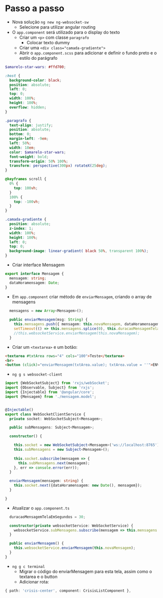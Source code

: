 # Passo a passo
- Nova solução `ng new ng-websocket-sw`
  - Selecione para utilizar angular routing
- O `app.component` será utilizado para o display do texto
  - Criar um `<p>` com classe `paragrafo`
    - Colocar texto dummy
  - Criar uma `<div class="camada-gradiente">`
  - Abrir o `app.component.scss` para adicionar e definir o fundo preto e o estilo do parágrafo
  
```scss
$amarelo-star-wars: #ffd700;

:host {
  background-color: black;
  position: absolute;
  left: 0;
  top: 0;
  width: 100%;
  height: 100%;
  overflow: hidden;
}

.paragrafo {
  text-align: justify;
  position: absolute;
  bottom: 0;
  margin-left: -9em;
  left: 50%;
  width: 18em;
  color: $amarelo-star-wars;
  font-weight: bold;
  transform-origin: 50% 100%;
  transform: perspective(300px) rotateX(25deg);
}

@keyframes scroll {
  0% {
    top: 100vh;
  }
  100% {
    top: -100vh;
  }
}

.camada-gradiente {
  position: absolute;
  z-index: 1;
  width: 100%;
  height: 100%;
  left: 0;
  top: 0;
  background-image: linear-gradient( black 50%, transparent 100%);
}
```
- Criar interface Mensagem

```typescript
export interface Mensagem {
  mensagem: string;
  dataHoramensagem: Date;
}
```
- Em `app.component` criar método de `enviarMensagem`, criando o array de mensagens

```typescript
  mensagens = new Array<Mensagem>();
  
  public enviarMensagem(msg: String) {
    this.mensagens.push({ mensagem: this.novaMensagem, dataHoramensagem: new Date() });
    setTimeout(() => this.mensagens.splice(0), this.duracaoMensagemTelaEmSegundos * 1000);
    //this.websocketService.enviarMensagem(this.novaMensagem);
  }
```

  - Criar um `<textarea>` e um botão:
```html
<textarea #txtArea rows="4" cols="100">Teste</textarea>
<br>
<button (click)="enviarMensagem(txtArea.value); txtArea.value = ''">ENVIAR TEXTO</button>
```
- `ng g s websocket-client`
```ts
import {WebSocketSubject} from 'rxjs/webSocket';
import {Observable, Subject} from 'rxjs';
import {Injectable} from '@angular/core';
import {Mensagem} from './mensagem.model';


@Injectable()
export class WebSocketClientService {
  private socket: WebSocketSubject<Mensagem>;

  public subMensagens: Subject<Mensagem>;

  constructor() {

    this.socket = new WebSocketSubject<Mensagem>('ws://localhost:8765');
    this.subMensagens = new Subject<Mensagem>();
    
    this.socket.subscribe(mensagem => {
      this.subMensagens.next(mensagem);
    }, err => console.error(err));
  }

  enviarMensagem(mensagem: string) {
    this.socket.next({dataHoramensagem: new Date(), mensagem});
  }

}

```

- Atualizar o `app.component.ts`
```typescript
  duracaoMensagemTelaEmSegundos = 30;

  constructor(private websocketService: WebSocketService) {
    websocketService.subMensagens.subscribe(mensagem => this.mensagens.push(mensagem));
  }

  public enviarMensagem() {
    this.websocketService.enviarMensagem(this.novaMensagem);
  }
}
```

- `ng g c terminal`
  - Migrar o código do enviarMensagem para esta tela, assim como o textarea e o button
  - Adicionar rota:
  
```typescript
{ path: 'crisis-center', component: CrisisListComponent },

```

